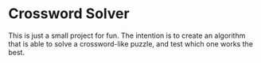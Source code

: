 # Crossword Solver
This is just a small project for fun. The intention is to create an algorithm that is able to solve
a crossword-like puzzle, and test which one works the best.